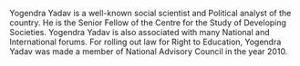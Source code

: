 Yogendra Yadav is a well-known social scientist and Political analyst of the country. He is the Senior Fellow of the Centre for the Study of Developing Societies. Yogendra Yadav is also associated with many National and International forums. For rolling out law for Right to Education, Yogendra Yadav was made a member of National Advisory Council in the year 2010.